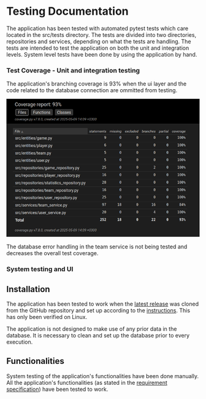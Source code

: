 # Testing Documentation

The application has been tested with automated pytest tests which care located in the src/tests directory. The tests are divided into two directories, repositories and services, depending on what the tests are handling. The tests are intended to test the application on both the unit and integration levels. System level tests have been done by using the application by hand.

### Test Coverage - Unit and integration testing

The application's branching coverage is 93% when the ui layer and the code related to the database connection are ommitted from testing.

<img src="./images/test_coverage.png" width="600" alt="Test coverage">

The database error handling in the team service is not being tested and decreases the overall test coverage.

### System testing and UI

## Installation

The application has been tested to work when the [latest release](https://github.com/rautiais/ot-harjoitustyo/releases/tag/viikko7) was cloned from the GitHub repository and set up according to the [instructions](https://github.com/rautiais/ot-harjoitustyo/blob/main/README.md). This has only been verified on Linux.

The application is not designed to make use of any prior data in the database. It is necessary to clean and set up the database prior to every execution.

## Functionalities

System testing of the application's functionalities have been done manually. All the application's functionalities (as stated in the [requirement specification](https://github.com/rautiais/ot-harjoitustyo/blob/main/volleystats-app/dokumentaatio/vaatimusmaarittely.md)) have been tested to work.
